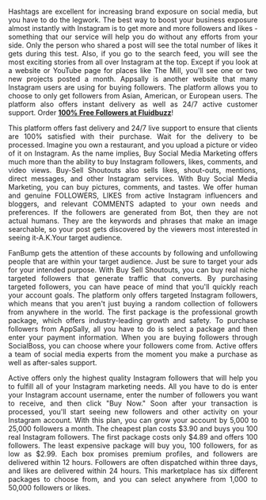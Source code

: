 <p style="text-align: justify;">Hashtags are excellent for increasing brand exposure on social media, but you have to do the legwork. The best way to boost your business exposure almost instantly with Instagram is to get more and more followers and likes - something that our service will help you do without any efforts from your side. Only the person who shared a post will see the total number of likes it gets during this test. Also, if you go to the search feed, you will see the most exciting stories from all over Instagram at the top. Except if you look at a website or YouTube page for places like The Mill, you&#39;ll see one or two new projects posted a month. Appsally is another website that many Instagram users are using for buying followers. The platform allows you to choose to only get followers from Asian, American, or European users. The platform also offers instant delivery as well as 24/7 active customer support. Order <a href="https://fluidbuzz.com/get-free-followers/"><strong>100% Free Followers at Fluidbuzz</strong></a>!</p>

<p style="text-align: justify;">This platform offers fast delivery and 24/7 live support to ensure that clients are 100% satisfied with their purchase. Wait for the delivery to be processed. Imagine you own a restaurant, and you upload a picture or video of it on Instagram. As the name implies, Buy Social Media Marketing offers much more than the ability to buy Instagram followers, likes, comments, and video views. Buy-Sell Shoutouts also sells likes, shout-outs, mentions, direct messages, and other Instagram services. With Buy Social Media Marketing, you can buy pictures, comments, and tastes. We offer human and genuine FOLLOWERS, LIKES from active Instagram influencers and bloggers, and relevant COMMENTS adapted to your own needs and preferences. If the followers are generated from Bot, then they are not actual humans. They are the keywords and phrases that make an image searchable, so your post gets discovered by the viewers most interested in seeing it-A.K.Your target audience.</p>

<p style="text-align: justify;">FanBump gets the attention of these accounts by following and unfollowing people that are within your target audience. Just be sure to target your ads for your intended purpose. With Buy Sell Shoutouts, you can buy real niche targeted followers that generate traffic that converts. By purchasing targeted followers, you can have peace of mind that you&#39;ll quickly reach your account goals. The platform only offers targeted Instagram followers, which means that you aren&#39;t just buying a random collection of followers from anywhere in the world. The first package is the professional growth package, which offers industry-leading growth and safety. To purchase followers from AppSally, all you have to do is select a package and then enter your payment information. When you are buying followers through SocialBoss, you can choose where your followers come from. Active offers a team of social media experts from the moment you make a purchase as well as after-sales support.&nbsp;</p>

<p style="text-align: justify;">Active offers only the highest quality Instagram followers that will help you to fulfill all of your Instagram marketing needs. All you have to do is enter your Instagram account username, enter the number of followers you want to receive, and then click &quot;Buy Now.&quot; Soon after your transaction is processed, you&#39;ll start seeing new followers and other activity on your Instagram account. With this plan, you can grow your account by 5,000 to 25,000 followers a month. The cheapest plan costs $3.90 and buys you 100 real Instagram followers. The first package costs only $4.89 and offers 100 followers. The least expensive package will buy you, 100 followers, for as low as $2.99. Each box promises premium profiles, and followers are delivered within 12 hours. Followers are often dispatched within three days, and likes are delivered within 24 hours. This marketplace has six different packages to choose from, and you can select anywhere from 1,000 to 50,000 followers or likes.</p>
